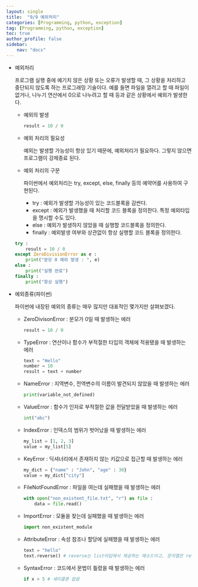 ```yaml
---
layout: single
title:  "9/9 예외처리"
categories: [Programming, python, exception]
tag: [Programming, python, exception]
toc: true
author_profile: false
sidebar:
    nav: "docs"
---
```




* 예외처리

  프로그램 실행 중에 예기치 않은 상황 또는 오류가 발생할 때, 그 상황을 처리하고 중단되지 않도록 하는 프로그래밍 기술이다. 예를 들면 파일을 열려고 할 때 파일이 없거나, 나누기 연산에서 0으로 나누려고 할 때 등과 같은 상황에서 예외가 발생한다.

  * 예외의 발생

    ```python
    result = 10 / 0
    ```

  * 예외 처리의 필요성 

    예외는 발생할 가능성이 항상 있기 때문에, 예외처리가 필요하다. 그렇지 않으면 프로그램이 강제종료 된다.

  * 예외 처리의 구문

    파이썬에서 예외처리는 try, except, else, finally 등의 예약어를 사용하여 구현된다.

    * try : 예외가 발생할 가능성이 있는 코드블록을 감싼다.
    * except : 예외가 발생했을 때 처리할 코드 블록을 정의한다. 특정 예외타입을 명시할 수도 있다.
    * else : 예외가 발생하지 않았을 때 실행할 코드블록을 정의한다.
    * finally : 예외발생 여부와 상관없이 항상 실행할 코드 블록을 정의한다.

  ```python
  try :
      result = 10 / 0
  except ZeroDivisionError as e :
      print("분모 0 예외 발생 : ", e)
  else :
      print("실행 완료")
  finally :
      print("항상 실행")
  ```

* 예외종류(파이썬)

  파이썬에 내장된 예외의 종류는 매우 많지만 대표적인 몇가지만 살펴보겠다.

  * ZeroDivisonError : 분모가 0일 때 발생하는 에러

    ```python
    result = 10 / 0
    ```

  * TypeError : 연산이나 함수가 부적절한 타입의 객체에 적용됐을 때 발생하는 에러

    ```python
    text = "Hello"
    number = 10
    result = text + number
    ```

  * NameError : 지역변수, 전역변수의 이름이 발견되지 않았을 때 발생하는 에러

    ```python
    print(variable_not_defined)
    ```

  * ValueError : 함수가 인자로 부적절한 값을 전달받았을 때 발생하는 에러

    ```python
    int("abc")
    ```

  * IndexError : 인덱스의 범위가 벗어났을 때 발생하는 에러

    ```python
    my_list = [1, 2, 3]
    value = my_list[5]
    ```

  * KeyError : 딕셔너리에서 존재하지 않는 키값으로 접근할 때 발생하는 에러

    ```python
    my_dict = {"name" : "John", "age" : 30}
    value = my_dict["city"]
    ```

  * FileNotFoundError : 파일을 여는데 실패했을 때 발생하는 에러

    ```python
    with open("non_existent_file.txt", "r") as file :
        data = file.read()
    ```

  * ImportError : 모듈을 찾는데 실패했을 때 발생하는 에러

    ```python
    import non_existent_module
    ```

  * AttributeError : 속성 참조나 할당에 실패했을 때 발생하는 에러

    ```python
    text = "hello"
    text.reverse() # reverse는 list타입에서 제공하는 메소드이고, 문자열은 reversed 메소드를 이용해야 한다.
    ```

  * SyntaxError : 코드에서 문법이 틀렸을 때 발생하는 에러

    ```python
    if x > 5 # 세미콜론 없음
    ```

    